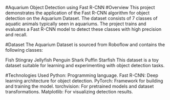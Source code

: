 #Aquarium Object Detection using Fast R-CNN
#Overview
This project demonstrates the application of the Fast R-CNN algorithm for object detection on the Aquarium Dataset. The dataset consists of 7 classes of aquatic animals typically seen in aquariums. The project trains and evaluates a Fast R-CNN model to detect these classes with high precision and recall.

#Dataset
The Aquarium Dataset is sourced from Roboflow and contains the following classes:

Fish
Stingray
Jellyfish
Penguin
Shark
Puffin
Starfish
This dataset is a toy dataset suitable for learning and experimenting with object detection tasks.

#Technologies Used
Python: Programming language.
Fast R-CNN: Deep learning architecture for object detection.
PyTorch: Framework for building and training the model.
torchvision: For pretrained models and dataset transformations.
Matplotlib: For visualizing detection results.

